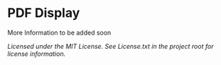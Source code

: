 # PDF Display
More Information to be added soon

*Licensed under the MIT License. See License.txt in the project root for license information.*
